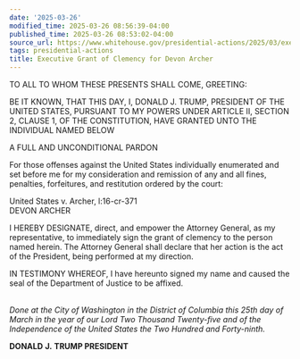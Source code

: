 ```yaml
---
date: '2025-03-26'
modified_time: 2025-03-26 08:56:39-04:00
published_time: 2025-03-26 08:53:02-04:00
source_url: https://www.whitehouse.gov/presidential-actions/2025/03/executive-grant-of-clemency-for-devon-archer/
tags: presidential-actions
title: Executive Grant of Clemency for Devon Archer
---
```

 
TO ALL TO WHOM THESE PRESENTS SHALL COME, GREETING:

BE IT KNOWN, THAT THIS DAY, I, DONALD J. TRUMP, PRESIDENT OF THE UNITED
STATES, PURSUANT TO MY POWERS UNDER ARTICLE II, SECTION 2, CLAUSE 1, OF
THE CONSTITUTION, HAVE GRANTED UNTO THE INDIVIDUAL NAMED BELOW

A FULL AND UNCONDITIONAL PARDON

For those offenses against the United States individually enumerated and
set before me for my consideration and remission of any and all fines,
penalties, forfeitures, and restitution ordered by the court:

United States v. Archer, l:16-cr-371  
DEVON ARCHER

I HEREBY DESIGNATE, direct, and empower the Attorney General, as my
representative, to immediately sign the grant of clemency to the person
named herein. The Attorney General shall declare that her action is the
act of the President, being performed at my direction.

  
IN TESTIMONY WHEREOF, I have hereunto signed my name and caused the seal
of the Department of Justice to be affixed.

   
*Done at the City of Washington in the District of Columbia
this 25th day of March in the year of our Lord Two Thousand Twenty-five
and of the Independence of the United States the Two Hundred and
Forty-ninth.*

**DONALD** **J.** **TRUMP PRESIDENT**
